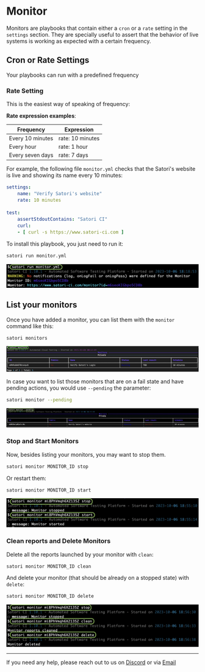 # Monitor

Monitors are playbooks that contain either a `cron` or a `rate` setting in the `settings` section. They are specially useful to assert that the behavior of live systems is working as expected with a certain frequency.

## Cron or Rate Settings

Your playbooks can run with a predefined frequency

### Rate Setting

This is the easiest way of speaking of frequency:

**Rate expression examples**:

| Frequency        | Expression       |
|------------------|------------------|
| Every 10 minutes | rate: 10 minutes |
| Every hour       | rate: 1 hour     |
| Every seven days | rate: 7 days     |

For example, the following file `monitor.yml` checks that the Satori's website is live and showing its name every 10 minutes:

```yml
settings:
    name: "Verify Satori's website"
    rate: 10 minutes

test:
    assertStdoutContains: "Satori CI"
    curl:
    - [ curl -s https://www.satori-ci.com ]
```

To install this playbook, you just need to run it:

```sh
satori run monitor.yml
```

![Run Monitor](img/monitor_1.png)


## List your monitors

Once you have added a monitor, you can list them with the `monitor` command like this:

```sh
satori monitors
```

![List Monitor](img/monitor_2.png)

In case you want to list those monitors that are on a fail state and have pending actions, you would use `--pending` the parameter:


```sh
satori monitor --pending
```

![Pending Actions on Monitor](img/monitor_3.png)

### Stop and Start Monitors

Now, besides listing your monitors, you may want to stop them.

```sh
satori monitor MONITOR_ID stop
```

Or restart them:

```sh
satori monitor MONITOR_ID start
```

![Start and Stop a Monitor](img/monitor_4.png)

### Clean reports and Delete Monitors

Delete all the reports launched by your monitor with `clean`:

```sh
satori monitor MONITOR_ID clean
```

And delete your monitor (that should be already on a stopped state) with `delete`:

```sh
satori monitor MONITOR_ID delete
```

![Clean and Delete a Monitor](img/monitor_5.png)

---

If you need any help, please reach out to us on [Discord](https://discord.gg/F6Uzz7fc2s) or via [Email](mailto:support@satori-ci.com)
